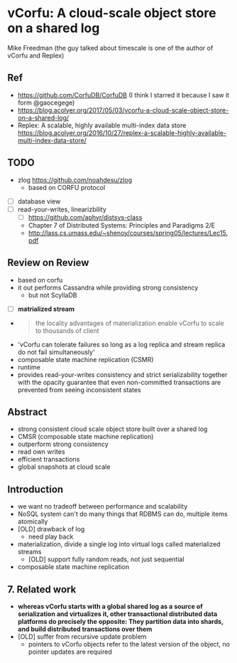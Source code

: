 # vCorfu: A cloud-scale object store on a shared log

Mike Freedman (the guy talked about timescale is one of the author of vCorfu and Replex)

## Ref

- https://github.com/CorfuDB/CorfuDB (I think I starred it because I saw it form @gaocegege)
- https://blog.acolyer.org/2017/05/03/vcorfu-a-cloud-scale-object-store-on-a-shared-log/
- Replex: A scalable, highly available multi-index data store https://blog.acolyer.org/2016/10/27/replex-a-scalable-highly-available-multi-index-data-store/

## TODO

- zlog https://github.com/noahdesu/zlog
  - based on CORFU protocol
- [ ] database view
- [ ] read-your-writes, linearizbility
  - [ ] https://github.com/aphyr/distsys-class
  - Chapter 7 of Distributed Systems: Principles and Paradigms 2/E
  - http://lass.cs.umass.edu/~shenoy/courses/spring05/lectures/Lec15.pdf

## Review on Review

- based on corfu
- it out performs Cassandra while providing strong consistency
  - but not ScyllaDB
- [ ] **matrialized stream**
- > the locality advantages of materialization enable vCorfu to scale to thousands of client
- 'vCorfu can tolerate failures so long as a log replica and stream replica do not fail simultaneously'
- composable state machine replication (CSMR)
- runtime
- provides read-your-writes consistency and strict serializability together with the opacity guarantee that even non-committed transactions are prevented from seeing inconsistent states

## Abstract

- strong consistent cloud scale object store built over a shared log
- CMSR (composable state machine replication)
- outperform strong consistency
- read own writes
- efficient transactions
- global snapshots at cloud scale

## Introduction

- we want no tradeoff between performance and scalability
- NoSQL system can't do many things that RDBMS can do, multiple items atomically
- [OLD] drawback of log
  - need play back
- materialization, divide a single log into virtual logs called materialized streams
  - [OLD] support fully random reads, not just sequential
- composable state machine replication

## 7. Related work

- **whereas vCorfu starts with a global shared log as a source of serialization and virtualizes it,
other transactional distributed data platforms do precisely the opposite: They partition data into shards,
and build distributed transactions over them**
- [OLD] suffer from recursive update problem
  - pointers to vCorfu objects refer to the latest version of the object, no pointer updates are required
